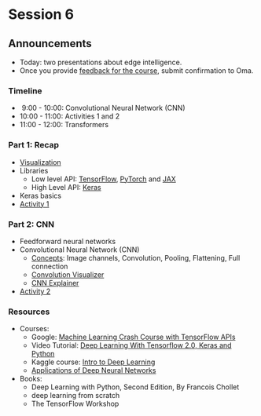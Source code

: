 # Session 6

## Announcements

- Today: two presentations about edge intelligence.
- Once you provide [feedback for the course](https://ojp.metropolia.fi/lomakkeet/1/lomake.html?code=VFgwMEVYOTEtMzAwMQ==&lang=en), submit confirmation to Oma.

### Timeline

- &nbsp;9:00 - 10:00: Convolutional Neural Network (CNN)
- 10:00 - 11:00: Activities 1 and 2
- 11:00 - 12:00: Transformers

### Part 1: Recap

- [Visualization](https://ml-2024.github.io/nn/) 
- Libraries
  - Low level API: [TensorFlow](https://www.tensorflow.org/), [PyTorch](https://pytorch.org/) and [JAX](https://github.com/google/jax)
  - High Level API: [Keras](https://keras.io/keras_3/)
- Keras basics
- [Activity 1](./material/activity1.md)

### Part 2: CNN

- Feedforward neural networks
- Convolutional Neural Network (CNN)
  - [Concepts](./material/concepts.md): Image channels, Convolution, Pooling, Flattening, Full connection
  - [Convolution Visualizer](https://ezyang.github.io/convolution-visualizer/index.html)
  - [CNN Explainer](https://poloclub.github.io/cnn-explainer/)
- [Activity 2](./material/activity2.md)

### Resources

- Courses:
  - Google: [Machine Learning Crash Course with TensorFlow APIs](https://developers.google.com/machine-learning/crash-course)
  - Video Tutorial: [Deep Learning With Tensorflow 2.0, Keras and Python](https://www.youtube.com/playlist?list=PLeo1K3hjS3uu7CxAacxVndI4bE_o3BDtO)
  - Kaggle course: [Intro to Deep Learning](https://www.kaggle.com/learn/intro-to-deep-learning)
  - [Applications of Deep Neural Networks](https://github.com/jeffheaton/t81_558_deep_learning)
- Books:
  - Deep Learning with Python, Second Edition, By Francois Chollet
  - deep learning from scratch
  - The TensorFlow Workshop

<!-- 
- Articles:
  - [Introduction to CNN](https://victorzhou.com/blog/intro-to-cnns-part-1/)
  - [CNN with Keras](https://victorzhou.com/blog/keras-cnn-tutorial/)
  - Recurrent Neural Networks [from scratch](https://victorzhou.com/blog/intro-to-rnns/), [src](https://github.com/vzhou842/rnn-from-scratch/tree/master)
  - [RNN with Keras](https://victorzhou.com/blog/intro-to-rnns/)
  - [Dropout Regularization in Deep Learning Models with Keras](https://machinelearningmastery.com/dropout-regularization-deep-learning-models-keras/) 
  - [CNN with Keras](https://elitedatascience.com/keras-tutorial-deep-learning-in-python)
  
-->



